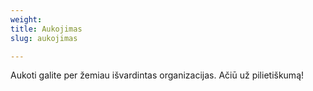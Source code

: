 ```yaml
---
weight: 
title: Aukojimas
slug: aukojimas

---
```

Aukoti galite per žemiau išvardintas organizacijas. Ačiū už pilietiškumą!